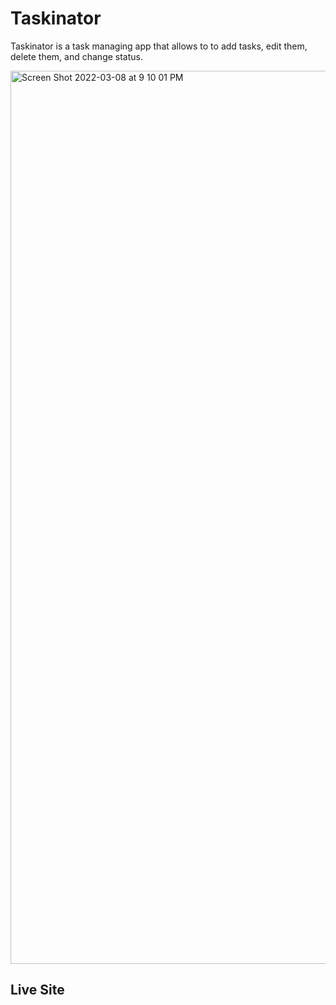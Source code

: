 # Taskinator

Taskinator is a task managing app that allows to to add tasks, edit them, delete them, and change status. 

<img width="1429" alt="Screen Shot 2022-03-08 at 9 10 01 PM" src="https://user-images.githubusercontent.com/94155400/157365482-0ab09a59-1f8a-4e8a-ad2b-399ac40a38e5.png">

## Live Site

